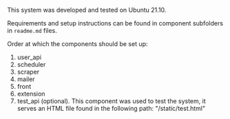 This system was developed and tested on Ubuntu 21.10.

Requirements and setup instructions can be found in component subfolders in `readme.md` files.

Order at which the components should be set up:
1. user_api
2. scheduler
3. scraper
4. mailer
5. front
6. extension 
7. test_api (optional). This component was used to test the system, it serves an HTML file found in the following path: "/static/test.html"